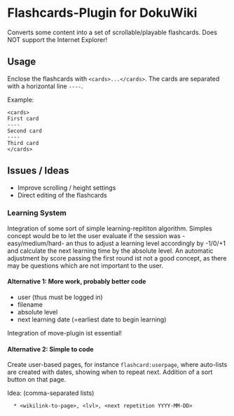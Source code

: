 # Flashcards-Plugin for DokuWiki

Converts some content into a set of scrollable/playable flashcards. Does NOT support the Internet Explorer!

## Usage

Enclose the flashcards with ``<cards>...</cards>``. The cards are separated with a horizontal line ``----``.

Example:

```
<cards>
First card
----
Second card
----
Third card
</cards>
```

## Issues / Ideas

* Improve scrolling / height settings
* Direct editing of the flashcards

### Learning System

Integration of some sort of simple learning-repititon algorithm. Simples concept would be to let the user evaluate 
if the session was -easy/medium/hard- an thus to adjust a learning level accordingly by -1/0/+1 and calculate the
next learning time by the absolute level. An automatic adjustment by score passing the first round ist not
a good concept, as there may be questions which are not important to the user.


#### Alternative 1: More work, probably better code

* user (thus must be logged in)
* filename
* absolute level
* next learning date (=earliest date to begin learning)

Integration of move-plugin ist essential!

#### Alternative 2: Simple to code

Create user-based pages, for instance ``flashcard:userpage``, where auto-lists are created with dates, 
showing when to repeat next. Addition of a sort button on that page.

Idea: (comma-separated lists)
```
  * <wikilink-to-page>, <lvl>, <next repetition YYYY-MM-DD>
```
